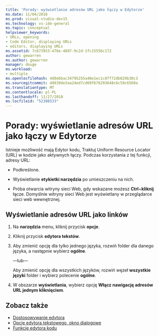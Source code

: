```yaml
---
title: 'Porady: wyświetlanie adresów URL jako łączy w Edytorze'
ms.date: 11/04/2016
ms.prod: visual-studio-dev15
ms.technology: vs-ide-general
ms.topic: conceptual
helpviewer_keywords:
- URLs, opening
- Code Editor, displaying URLs
- editors, displaying URLs
ms.assetid: 7c673953-476e-4897-9c2d-1fc15556c172
author: gewarren
ms.author: gewarren
manager: douge
ms.workload:
- multiple
ms.openlocfilehash: 4d0ebbac34795255a48e1ec1c8ff72db829b30c3
ms.sourcegitcommit: dd839de3aa24ed7cd69f676293648c6c59c6560a
ms.translationtype: MT
ms.contentlocale: pl-PL
ms.lasthandoff: 11/27/2018
ms.locfileid: "52388533"
---
```

# <a name="how-to-display-urls-as-links-in-the-editor"></a>Porady: wyświetlanie adresów URL jako łączy w Edytorze

Istnieje możliwość mają Edytor kodu, Traktuj Uniform Resource Locator (URL) w kodzie jako aktywnych łączy. Podczas korzystania z tej funkcji, adresy URL:

-   Podkreślone.

-   Wyświetlanie **etykietki narzędzia** po umieszczeniu na nich.

-   Próba otwarcia witryny sieci Web, gdy wskazane możesz **Ctrl**+**kliknij** łącze. Domyślnie witryny sieci Web jest wyświetlany w przeglądarce sieci web wewnętrznej.

## <a name="display-urls-as-links"></a>Wyświetlanie adresów URL jako linków

1.  Na **narzędzia** menu, kliknij przycisk **opcje**.

2.  Kliknij przycisk **edytora tekstów**.

3.  Aby zmienić opcję dla tylko jednego języka, rozwiń folder dla danego języka, a następnie wybierz **ogólne**.

     —lub—

     Aby zmienić opcję dla wszystkich języków, rozwiń węzeł **wszystkie języki** folder i wybierz polecenie **ogólne**.

4.  W obszarze **wyświetlania**, wybierz opcję **Włącz nawigację adresów URL jednym kliknięciem**.

## <a name="see-also"></a>Zobacz także

- [Dostosowywanie edytora](../../ide/customizing-the-editor.md)
- [Opcje edytora tekstowego, okno dialogowe](../../ide/reference/text-editor-options-dialog-box.md)
- [Funkcje edytora kodu](../../ide/writing-code-in-the-code-and-text-editor.md)